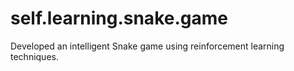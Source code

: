 # self.learning.snake.game
Developed an intelligent Snake game  using reinforcement learning techniques.

